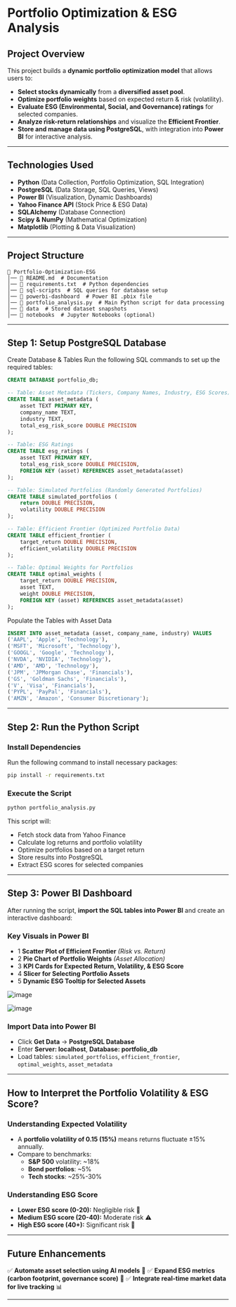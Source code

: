 # Portfolio Optimization & ESG Analysis

## Project Overview
This project builds a **dynamic portfolio optimization model** that allows users to:
- **Select stocks dynamically** from a **diversified asset pool**.
- **Optimize portfolio weights** based on expected return & risk (volatility).
- **Evaluate ESG (Environmental, Social, and Governance) ratings** for selected companies.
- **Analyze risk-return relationships** and visualize the **Efficient Frontier**.
- **Store and manage data using PostgreSQL**, with integration into **Power BI** for interactive analysis.

---

## Technologies Used
- **Python** (Data Collection, Portfolio Optimization, SQL Integration)
- **PostgreSQL** (Data Storage, SQL Queries, Views)
- **Power BI** (Visualization, Dynamic Dashboards)
- **Yahoo Finance API** (Stock Price & ESG Data)
- **SQLAlchemy** (Database Connection)
- **Scipy & NumPy** (Mathematical Optimization)
- **Matplotlib** (Plotting & Data Visualization)

---

## Project Structure
```
📁 Portfolio-Optimization-ESG
│── 📄 README.md  # Documentation
│── 📄 requirements.txt  # Python dependencies
│── 📂 sql-scripts  # SQL queries for database setup
│── 📂 powerbi-dashboard  # Power BI .pbix file
│── 📄 portfolio_analysis.py  # Main Python script for data processing
│── 📂 data  # Stored dataset snapshots
│── 📂 notebooks  # Jupyter Notebooks (optional)
```

---

## Step 1: Setup PostgreSQL Database
Create Database & Tables
Run the following SQL commands to set up the required tables:
```sql
CREATE DATABASE portfolio_db;

-- Table: Asset Metadata (Tickers, Company Names, Industry, ESG Scores)
CREATE TABLE asset_metadata (
    asset TEXT PRIMARY KEY,
    company_name TEXT,
    industry TEXT,
    total_esg_risk_score DOUBLE PRECISION
);

-- Table: ESG Ratings
CREATE TABLE esg_ratings (
    asset TEXT PRIMARY KEY,
    total_esg_risk_score DOUBLE PRECISION,
    FOREIGN KEY (asset) REFERENCES asset_metadata(asset)
);

-- Table: Simulated Portfolios (Randomly Generated Portfolios)
CREATE TABLE simulated_portfolios (
    return DOUBLE PRECISION,
    volatility DOUBLE PRECISION
);

-- Table: Efficient Frontier (Optimized Portfolio Data)
CREATE TABLE efficient_frontier (
    target_return DOUBLE PRECISION,
    efficient_volatility DOUBLE PRECISION
);

-- Table: Optimal Weights for Portfolios
CREATE TABLE optimal_weights (
    target_return DOUBLE PRECISION,
    asset TEXT,
    weight DOUBLE PRECISION,
    FOREIGN KEY (asset) REFERENCES asset_metadata(asset)
);
```

Populate the Tables with Asset Data
```sql
INSERT INTO asset_metadata (asset, company_name, industry) VALUES
('AAPL', 'Apple', 'Technology'),
('MSFT', 'Microsoft', 'Technology'),
('GOOGL', 'Google', 'Technology'),
('NVDA', 'NVIDIA', 'Technology'),
('AMD', 'AMD', 'Technology'),
('JPM', 'JPMorgan Chase', 'Financials'),
('GS', 'Goldman Sachs', 'Financials'),
('V', 'Visa', 'Financials'),
('PYPL', 'PayPal', 'Financials'),
('AMZN', 'Amazon', 'Consumer Discretionary');
```

---

## Step 2: Run the Python Script
### Install Dependencies
Run the following command to install necessary packages:
```bash
pip install -r requirements.txt
```

###  Execute the Script
```bash
python portfolio_analysis.py
```
This script will:
- Fetch stock data from Yahoo Finance
- Calculate log returns and portfolio volatility
- Optimize portfolios based on a target return
- Store results into PostgreSQL
- Extract ESG scores for selected companies

---

## Step 3: Power BI Dashboard
After running the script, **import the SQL tables into Power BI** and create an interactive dashboard:

### Key Visuals in Power BI
- 1️ **Scatter Plot of Efficient Frontier** *(Risk vs. Return)*
- 2️ **Pie Chart of Portfolio Weights** *(Asset Allocation)*
- 3️ **KPI Cards for Expected Return, Volatility, & ESG Score**
- 4️ **Slicer for Selecting Portfolio Assets**
- 5️ **Dynamic ESG Tooltip for Selected Assets**


![image](https://github.com/user-attachments/assets/ca25f271-e09e-433b-8149-4940f81a9b2a)

![image](https://github.com/user-attachments/assets/69f577cc-25e9-418b-a989-4daa8efda1b6)

### Import Data into Power BI
- Click **Get Data** → **PostgreSQL Database**
- Enter **Server: localhost**, **Database: portfolio_db**
- Load tables: `simulated_portfolios`, `efficient_frontier`, `optimal_weights`, `asset_metadata`



---

##  How to Interpret the Portfolio Volatility & ESG Score?

###  Understanding Expected Volatility
- A **portfolio volatility of 0.15 (15%)** means returns fluctuate ±15% annually.
- Compare to benchmarks:
  - **S&P 500** volatility: ~18%
  - **Bond portfolios**: ~5%
  - **Tech stocks**: ~25%-30%

### Understanding ESG Score
- **Lower ESG score (0-20):** Negligible risk 🌱
- **Medium ESG score (20-40):** Moderate risk ⚠️
- **High ESG score (40+):** Significant risk 🔴

---

## Future Enhancements
✅ **Automate asset selection using AI models** 🤖
✅ **Expand ESG metrics (carbon footprint, governance score)** 🌱
✅ **Integrate real-time market data for live tracking** 📊

---



